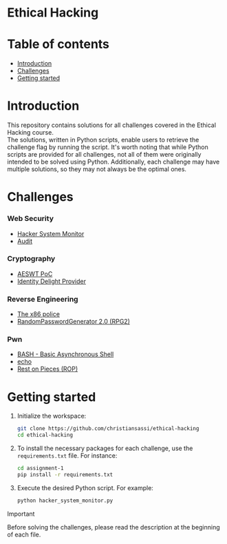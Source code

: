 # Ethical Hacking

# Table of contents

-   [Introduction](#introduction)
-   [Challenges](#challenges)
-   [Getting started](#getting-started)

# Introduction

This repository contains solutions for all challenges covered in the Ethical Hacking course. <br>
The solutions, written in Python scripts, enable users to retrieve the challenge flag by running the script. 
It's worth noting that while Python scripts are provided for all challenges, not all of them were originally intended to be solved using Python. 
Additionally, each challenge may have multiple solutions, so they may not always be the optimal ones.

# Challenges

### Web Security

-   [Hacker System Monitor](assignment-1/hacker_system_monitor.py)
-   [Audit](assignment-2/auction.py)

### Cryptography

-   [AESWT PoC](assignment-3/aeswt_poc.py)
-   [Identity Delight Provider](assignment-4/identity_delight_provider.py)

### Reverse Engineering

-   [The x86 police](assignment-5/the_x86_police.py)
-   [RandomPasswordGenerator 2.0 (RPG2)](assignment-6/random_password_generator_20_rpg2.py)

### Pwn

-   [BASH - Basic Asynchronous Shell](assignment-7/bash_basic_asynchronous_shell.py)
-   [echo](assignment-8/echo_echo20.py)
-   [Rest on Pieces (ROP)](assignment-9/rest_on_pieces_rop_50.py)

# Getting started

1. Initialize the workspace:

    ```bash
    git clone https://github.com/christiansassi/ethical-hacking
    cd ethical-hacking
    ```
3. To install the necessary packages for each challenge, use the `requirements.txt` file. For instance:
   
    ```bash
    cd assignment-1
    pip install -r requirements.txt
    ```
5. Execute the desired Python script. For example:
   
    ```bash
    python hacker_system_monitor.py
    ```

> [!IMPORTANT]
> Before solving the challenges, please read the description at the beginning of each file.
